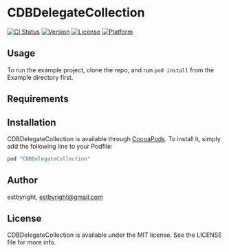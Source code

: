 # CDBDelegateCollection

[![CI Status](http://img.shields.io/travis/estbyright/CDBDelegateCollection.svg?style=flat)](https://travis-ci.org/estbyright/CDBDelegateCollection)
[![Version](https://img.shields.io/cocoapods/v/CDBDelegateCollection.svg?style=flat)](http://cocoapods.org/pods/CDBDelegateCollection)
[![License](https://img.shields.io/cocoapods/l/CDBDelegateCollection.svg?style=flat)](http://cocoapods.org/pods/CDBDelegateCollection)
[![Platform](https://img.shields.io/cocoapods/p/CDBDelegateCollection.svg?style=flat)](http://cocoapods.org/pods/CDBDelegateCollection)

## Usage

To run the example project, clone the repo, and run `pod install` from the Example directory first.

## Requirements

## Installation

CDBDelegateCollection is available through [CocoaPods](http://cocoapods.org). To install
it, simply add the following line to your Podfile:

```ruby
pod "CDBDelegateCollection"
```

## Author

estbyright, estbyright@gmail.com

## License

CDBDelegateCollection is available under the MIT license. See the LICENSE file for more info.
